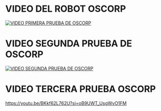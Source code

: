 # VIDEO DEL ROBOT OSCORP

[![VIDEO PRIMERA PRUEBA DE OSCORP](https://img.youtube.com/vi/hP1flFgDdLQ/0.jpg)](https://www.youtube.com/watch?v=hP1flFgDdLQ "VIDEO DEL ROBOT OSCORP "
)
# VIDEO SEGUNDA PRUEBA DE OSCORP
[![VIDEO SEGUNDA PRUEBA DE OSCORP](https://img.youtube.com/vi/hP1flFgDdLQ/0.jpg)](https://youtu.be/AnX9UVvoi4Q?si=hP1flFgDdLQ.jpg)


# VIDEO TERCERA PRUEBA OSCORP

https://youtu.be/BKkf62L762U?si=oB9UWT_UsgWvO1FM
